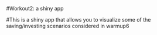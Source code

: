 #Workout2: a shiny app

#This is a shiny app that allows you to visualize some of the saving/investing scenarios considered in warmup6
